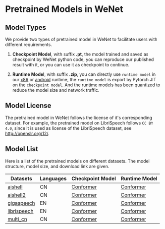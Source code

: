 # Pretrained Models in WeNet

## Model Types
We provide two types of pretrained model in WeNet to facilitate users with different requirements.

1. **Checkpoint Model**, with suffix **.pt**, the model trained and saved as checkpoint by WeNet python code, you can reproduce our published result with it, or you can use it as checkpoint to continue.

2. **Runtime Model**, with suffix **.zip**, you can directly use `runtime model` in our [x86](https://github.com/wenet-e2e/wenet/tree/main/runtime/server/x86) or [android](https://github.com/wenet-e2e/wenet/tree/main/runtime/device/android/wenet) runtime, the `runtime model` is export by Pytorch JIT on the `checkpoint model`. And the runtime models has been quantized to reduce the model size and network traffic.

## Model License

The pretrained model in WeNet follows the license of it's corresponding dataset.
For example, the pretrained model on LibriSpeech follows `CC BY 4.0`, since it is used as license of the LibriSpeech dataset, see http://openslr.org/12/.

## Model List

Here is a list of the pretrained models on different datasets. The model structure, model size, and download link are given.

| Datasets  | Languages     | Checkpoint Model  | Runtime Model     |
|---    |---    |---    |---    |
| [aishell](../examples/aishell/s0/README.md)   | CN    | [Conformer](https://wenet-1256283475.cos.ap-shanghai.myqcloud.com/models/aishell/20210601_u2%2B%2B_conformer_exp.tar.gz)  | [Conformer](https://wenet-1256283475.cos.ap-shanghai.myqcloud.com/models/aishell/20210601_u2%2B%2B_conformer_libtorch.tar.gz)     |
| [aishell2](../examples/aishell2/s0/README.md)     | CN    | [Conformer](https://wenet-1256283475.cos.ap-shanghai.myqcloud.com/models/aishell2/20210618_u2pp_conformer_exp.tar.gz)     | [Conformer](https://wenet-1256283475.cos.ap-shanghai.myqcloud.com/models/aishell2/20210618_u2pp_conformer_libtorch.tar.gz)    |
| [gigaspeech](../examples/gigaspeech/s0/README.md)     | EN    | [Conformer](https://wenet-1256283475.cos.ap-shanghai.myqcloud.com/models/gigaspeech/20210728_u2pp_conformer_exp.tar.gz)   | [Conformer](https://wenet-1256283475.cos.ap-shanghai.myqcloud.com/models/gigaspeech/20210728_u2pp_conformer_libtorch.tar.gz)  |
| [librispeech](../examples/librispeech/s0/README.md)   | EN    | [Conformer](https://wenet-1256283475.cos.ap-shanghai.myqcloud.com/models/librispeech/20210610_u2pp_conformer_exp.tar.gz)  | [Conformer](https://wenet-1256283475.cos.ap-shanghai.myqcloud.com/models/librispeech/20210610_u2pp_conformer_libtorch.tar.gz)     |
| [multi_cn](../examples/multi_cn/s0/README.md)     | CN    | [Conformer](https://wenet-1256283475.cos.ap-shanghai.myqcloud.com/models/multi_cn/20210815_unified_conformer_exp.tar.gz)  | [Conformer](https://wenet-1256283475.cos.ap-shanghai.myqcloud.com/models/multi_cn/20210815_unified_conformer_libtorch.tar.gz)     |
